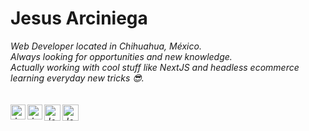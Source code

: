 
# Jesus Arciniega&nbsp;

<p>
  <em>
    Web Developer located in Chihuahua, México.<br>
    Always looking for opportunities and new knowledge.<br>
    Actually working with cool stuff like NextJS and headless ecommerce learning everyday new tricks 😎.<br><br>
<br>

  <a href="https://arciniega.dev">
    <img align="left" alt="Jesus Arciniega | Web" width="24px" src="https://lh3.googleusercontent.com/mMXMHdhwqcOPoM0YgeD3G-4kAivHcoRGahiHBa75272qGVbduyrz6aXL5V5-z_3rYhuU1yjSk8XreND01bA4V88=w16383" />
  </a>
  <a href="https://in.linkedin.com/in/jesusarciniega">
    <img align="left" alt="Jesus Arciniega | Linkedin" width="24px" src="https://images.vexels.com/media/users/3/137382/isolated/preview/c59b2807ea44f0d70f41ca73c61d281d-icono-de-linkedin-logo-by-vexels.png" />
  </a>
  <a href="https://twitter.com/devjesusarc">
    <img align="left" alt="Jesus Arciniega | Twitter" width="26px" src="https://logo-logos.com/wp-content/uploads/2016/11/Twitter_logo_blue_bird.png" />
  </a>
  <a href="mailto:dev.jesusarc@gmail.com">
    <img align="left" alt="Jesus Arciniega | Gmail" width="26px" src="https://logos-marcas.com/wp-content/uploads/2020/11/Gmail-Logo.png" />
  </a>
